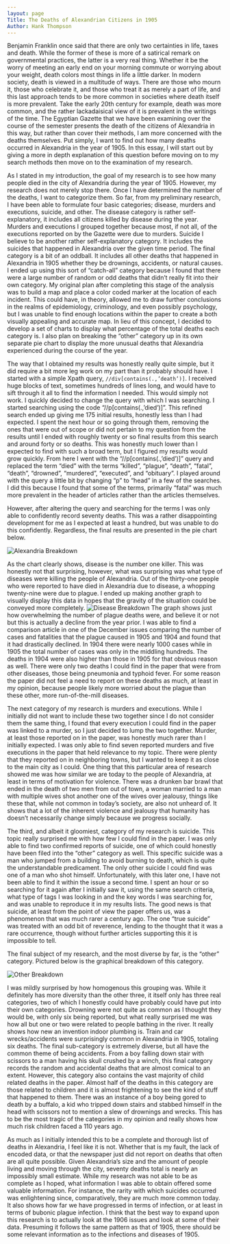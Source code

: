 ```yaml
---
layout: page
Title: The Deaths of Alexandrian Citizens in 1905
Author: Hank Thompson
---
```


Benjamin Franklin once said that there are only two certainties in life, taxes and death. While the former of these is more of a satirical remark on governmental practices, the latter is a very real thing. Whether it be the worry of meeting an early end on your morning commute or worrying about your weight, death colors most things in life a little darker. In modern society, death is viewed in a multitude of ways. There are those who mourn it, those who celebrate it, and those who treat it as merely a part of life, and this last approach tends to be more common in societies where death itself is more prevalent. Take the early 20th century for example, death was more common, and the rather lackadaisical view of it is prevalent in the writings of the time. The Egyptian Gazette that we have been examining over the course of the semester presents the death of the citizens of Alexandria in this way, but rather than cover their methods, I am more concerned with the deaths themselves. Put simply, I want to find out how many deaths occurred in Alexandria in the year of 1905. In this essay, I will start out by giving a more in depth explanation of this question before moving on to my search methods then move on to the examination of my research.

As I stated in my introduction, the goal of my research is to see how many people died in the city of Alexandria during the year of 1905. However, my research does not merely stop there. Once I have determined the number of the deaths, I want to categorize them. So far, from my preliminary research, I have been able to formulate four basic categories; disease, murders and executions, suicide, and other. The disease category is rather self-explanatory, it includes all citizens killed by disease during the year. Murders and executions I grouped together because most, if not all, of the executions reported on by the Gazette were due to murders. Suicide I believe to be another rather self-explanatory category. It includes the suicides that happened in Alexandria over the given time period. The final category is a bit of an oddball. It includes all other deaths that happened in Alexandria in 1905 whether they be drownings, accidents, or natural causes. I ended up using this sort of “catch-all” category because I found that there were a large number of random or odd deaths that didn’t really fit into their own category. My original plan after completing this stage of the analysis was to build a map and place a color coded marker at the location of each incident. This could have, in theory, allowed me to draw further conclusions in the realms of epidemiology, criminology, and even possibly psychology, but I was unable to find enough locations within the paper to create a both visually appealing and accurate map. In lieu of this concept, I decided to develop a set of charts to display what percentage of the total deaths each category is. I also plan on breaking the “other” category up in its own separate pie chart to display the more unusual deaths that Alexandria experienced during the course of the year.

The way that I obtained my results was honestly really quite simple, but it did require a bit more leg work on my part than it probably should have. I started with a simple Xpath query, `//div[contains(.,’death’)]`. I received huge blocks of text, sometimes hundreds of lines long, and would have to sift through it all to find the information I needed. This would simply not work. I quickly decided to change the query with which I was searching. I started searching using the code “//p[contains(.,’died’)]”. This refined search ended up giving me 175 initial results, honestly less than I had expected. I spent the next hour or so going through them, removing the ones that were out of scope or did not pertain to my question from the results until I ended with roughly twenty or so final results from this search and around forty or so deaths. This was honestly much lower than I expected to find with such a broad term, but I figured my results would grow quickly. From here I went with the “//p[contains(.,’died’)]” query and replaced the term “died” with the terms “killed”, “plague”, “death”, “fatal”, “death”, “drowned”, “murdered”, “executed”, and “obituary”. I played around with the query a little bit by changing “p” to “head” in a few of the searches. I did this because I found that some of the terms, primarily “fatal” was much more prevalent in the header of articles rather than the articles themselves.

However, after altering the query and searching for the terms I was only able to confidently record seventy deaths. This was a rather disappointing development for me as I expected at least a hundred, but was unable to do this confidently. Regardless, the final results are presented in the pie chart below.

![Alexandria Breakdown](alexandria_breakdown.png)

As the chart clearly shows, disease is the number one killer. This was honestly not that surprising, however, what was surprising was what type of diseases were killing the people of Alexandria. Out of the thirty-one people who were reported to have died in Alexandria due to disease, a whopping twenty-nine were due to plague. I ended up making another graph to visually display this data in hopes that the gravity of the situation could be conveyed more completely. ![Disease Breakdown](disease_breakdown.png) The graph shows just how overwhelming the number of plague deaths were, and believe it or not but this is actually a decline from the year prior. I was able to find a comparison article in one of the December issues comparing the number of cases and fatalities that the plague caused in 1905 and 1904 and found that it had drastically declined. In 1904 there were nearly 1000 cases while in 1905 the total number of cases was only in the middling hundreds. The deaths in 1904 were also higher than those in 1905 for that obvious reason as well. There were only two deaths I could find in the paper that were from other diseases, those being pneumonia and typhoid fever. For some reason the paper did not feel a need to report on these deaths as much, at least in my opinion, because people likely more worried about the plague than these other, more run-of-the-mill diseases.

The next category of my research is murders and executions. While I initially did not want to include these two together since I do not consider them the same thing, I found that every execution I could find in the paper was linked to a murder, so I just decided to lump the two together. Murder, at least those reported on in the paper, was honestly much rarer than I initially expected. I was only able to find seven reported murders and five executions in the paper that held relevance to my topic. There were plenty that they reported on in neighboring towns, but I wanted to keep it as close to the main city as I could. One thing that this particular area of research showed me was how similar we are today to the people of Alexandria, at least in terms of motivation for violence. There was a drunken bar brawl that ended in the death of two men from out of town, a woman married to a man with multiple wives shot another one of the wives over jealousy, things like these that, while not common in today’s society, are also not unheard of. It shows that a lot of the inherent violence and jealousy that humanity has doesn’t necessarily change simply because we progress socially.

The third, and albeit it gloomiest, category of my research is suicide. This topic really surprised me with how few I could find in the paper. I was only able to find two confirmed reports of suicide, one of which could honestly have been filed into the “other” category as well. This specific suicide was a man who jumped from a building to avoid burning to death, which is quite the understandable predicament. The only other suicide I could find was one of a man who shot himself. Unfortunately, with this later one, I have not been able to find it within the issue a second time. I spent an hour or so searching for it again after I initially saw it, using the same search criteria, what type of tags I was looking in and the key words I was searching for, and was unable to reproduce it in my results lists. The good news is that suicide, at least from the point of view the paper offers us, was a phenomenon that was much rarer a century ago. The one “true suicide” was treated with an odd bit of reverence, lending to the thought that it was a rare occurrence, though without further articles supporting this it is impossible to tell.

The final subject of my research, and the most diverse by far, is the “other” category. Pictured below is the graphical breakdown of this category.

![Other Breakdown](otehr_brekdown.png)

I was mildly surprised by how homogenous this grouping was. While it definitely has more diversity than the other three, it itself only has three real categories, two of which I honestly could have probably could have put into their own categories. Drowning were not quite as common as I thought they would be, with only six being reported, but what really surprised me was how all but one or two were related to people bathing in the river. It really shows how new an invention indoor plumbing is. Train and car wrecks/accidents were surprisingly common in Alexandria in 1905, totaling six deaths. The final sub-category is extremely diverse, but all have the common theme of being accidents. From a boy falling down stair with scissors to a man having his skull crushed by a winch, this final category records the random and accidental deaths that are almost comical to an extent. However, this category also contains the vast majority of child related deaths in the paper. Almost half of the deaths in this category are those related to children and it is almost frightening to see the kind of stuff that happened to them. There was an instance of a boy being gored to death by a buffalo, a kid who tripped down stairs and stabbed himself in the head with scissors not to mention a slew of drownings and wrecks. This has to be the most tragic of the categories in my opinion and really shows how much risk children faced a 110 years ago.

As much as I initially intended this to be a complete and thorough list of deaths in Alexandria, I feel like it is not. Whether that is my fault, the lack of encoded data, or that the newspaper just did not report on deaths that often are all quite possible. Given Alexandria’s size and the amount of people living and moving through the city, seventy deaths total is nearly an impossibly small estimate. While my research was not able to be as complete as I hoped, what information I was able to obtain offered some valuable information. For instance, the rarity with which suicides occurred was enlightening since, comparatively, they are much more common today. It also shows how far we have progressed in terms of infection, or at least in terms of bubonic plague infection. I think that the best way to expand upon this research is to actually look at the 1906 issues and look at some of their data. Presuming it follows the same pattern as that of 1905, there should be some relevant information as to the infections and diseases of 1905.
